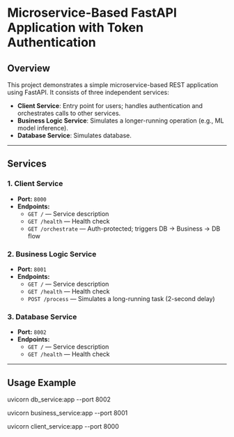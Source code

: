 # Microservice-Based FastAPI Application with Token Authentication

## Overview

This project demonstrates a simple microservice-based REST application using FastAPI. It consists of three independent services:

- **Client Service**: Entry point for users; handles authentication and orchestrates calls to other services.
- **Business Logic Service**: Simulates a longer-running operation (e.g., ML model inference).
- **Database Service**: Simulates database.


---

## Services

### 1. Client Service
- **Port:** `8000`
- **Endpoints:**
  - `GET /` — Service description
  - `GET /health` — Health check
  - `GET /orchestrate` — Auth-protected; triggers DB → Business → DB flow

### 2. Business Logic Service
- **Port:** `8001`
- **Endpoints:**
  - `GET /` — Service description
  - `GET /health` — Health check
  - `POST /process` — Simulates a long-running task (2-second delay)

### 3. Database Service
- **Port:** `8002`
- **Endpoints:**
  - `GET /` — Service description
  - `GET /health` — Health check

---

## Usage Example

uvicorn db_service:app --port 8002

uvicorn business_service:app --port 8001

uvicorn client_service:app --port 8000
